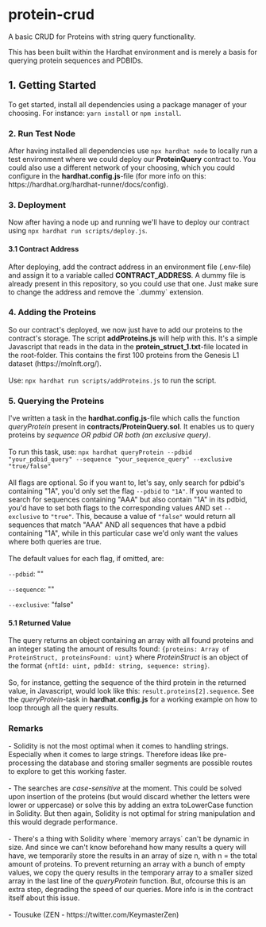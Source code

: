 # protein-crud

A basic CRUD for Proteins with string query functionality.

This has been built within the Hardhat environment and is merely a basis for querying protein sequences and PDBIDs.

<h2>1. Getting Started</h2>
To get started, install all dependencies using a package manager of your choosing. For instance: <code>yarn install</code> or <code>npm install</code>.

<h3>2. Run Test Node</h3>
After having installed all dependencies use <code>npx hardhat node</code> to locally run a test environment where we could deploy our <b>ProteinQuery</b> contract to.
You could also use a different network of your choosing, which you could configure in the <b>hardhat.config.js</b>-file (for more info on this: https://hardhat.org/hardhat-runner/docs/config).

<h3>3. Deployment</h3>
Now after having a node up and running we'll have to deploy our contract using <code>npx hardhat run scripts/deploy.js</code>.

<h4>3.1 Contract Address</h4>
After deploying, add the contract address in an environment file (.env-file) and assign it to a variable called <b>CONTRACT_ADDRESS</b>.
A dummy file is already present in this repository, so you could use that one. Just make sure to change the address and remove the `.dummy` extension.

<h3>4. Adding the Proteins</h3>
So our contract's deployed, we now just have to add our proteins to the contract's storage. The script <b>addProteins.js</b> will help with this. It's a simple Javascript that reads in the data in the <b>protein_struct_1.txt</b>-file located in the root-folder. This contains the first 100 proteins from the Genesis L1 dataset (https://molnft.org/).
</br>
</br>
Use: <code>npx hardhat run scripts/addProteins.js</code> to run the script.

<h3>5. Querying the Proteins</h3>
I've written a task in the <b>hardhat.config.js</b>-file which calls the function <i>queryProtein</i> present in <b>contracts/ProteinQuery.sol</b>. It enables us to query proteins by <i>sequence OR pdbid OR both (an exclusive query)</i>. 
</br>
</br>
To run this task, use:
<code>npx hardhat queryProtein --pdbid "your_pdbid_query" --sequence "your_sequence_query" --exclusive "true/false"</code>
</br>
</br>
All flags are optional. So if you want to, let's say, only search for pdbid's containing "1A", you'd only set the flag <code>--pdbid</code> to <code>"1A"</code>. If you wanted to search for sequences containing "AAA" but also contain "1A" in its pdbid, you'd have to set both flags to the corresponding values AND set <code>--exclusive</code> to <code>"true"</code>. This, because a value of <code>"false"</code> would return all sequences that match "AAA" AND all sequences that have a pdbid containing "1A", while in this particular case we'd only want the values where both queries are true.
</br>
</br>
The default values for each flag, if omitted, are:

`--pdbid`: ""

`--sequence`: ""

`--exclusive`: "false"

<h4>5.1 Returned Value</h4>
The query returns an object containing an array with all found proteins and an integer stating the amount of results found: <code>{proteins: Array of ProteinStruct, proteinsFound: uint}</code> where <i>ProteinStruct</i> is an object of the format <code>{nftId: uint, pdbId: string, sequence: string}</code>.
</br>
</br>
So, for instance, getting the sequence of the third protein in the returned value, in Javascript, would look like this: <code>result.proteins[2].sequence</code>. See the <i>queryProtein</i>-task in <b>hardhat.config.js</b> for a working example on how to loop through all the query results.

<h3>Remarks</h3>
- Solidity is not the most optimal when it comes to handling strings. Especially when it comes to large strings. Therefore ideas like pre-processing the database and storing smaller segments are possible routes to explore to get this working faster.
</br>
</br>
- The searches are <i>case-sensitive</i> at the moment. This could be solved upon insertion of the proteins (but would discard whether the letters were lower or uppercase) or solve this by adding an extra toLowerCase function in Solidity. But then again, Solidity is not optimal for string manipulation and this would degrade performance.
</br>
</br>
- There's a thing with Solidity where `memory arrays` can't be dynamic in size. And since we can't know beforehand how many results a query will have, we temporarily store the results in an array of size n, with n = the total amount of proteins. To prevent returning an array with a bunch of empty values, we copy the query results in the temporary array to a smaller sized array in the last line of the <i>queryProtein</i> function. But, ofcourse this is an extra step, degrading the speed of our queries. More info is in the contract itself about this issue.
</br>
</br>
- Tousuke (ZEN - https://twitter.com/KeymasterZen)
